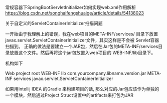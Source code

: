 常规容器下SpringBootServletInitializer如何实现web.xml作用解析
https://blog.csdn.net/songhaifengshuaige/article/details/54138023

关于自定义的ServletContainerInitializer扫描问题

一开始由于我理解上的错误，我在web项目的META-INF/services/ 目录下放置 javax.servlet.ServletContainerInitializer文件，其实这样是不会被
Servlet容器扫描到。
正确的做法是要建立一个JAR包，然后在Jar包的META-INF/services目录放置这个文件。然后再将这个jar包放置入web项目的 WEB-INF/lib目录下。

机构如下

Web project root 
    WEB-INF
        lib
            com.yourcompany.libname.version.jar
                META-INF
                    services
                        javax.servlet.ServletContainerInitializer
                        
                        
如果用Intellij IDEA 的Gradle 来构建项目的话, 那么对应的Jar包应该作为单独的一个模块，然后通过Project Struct设置中的artifacts来打包为JAR